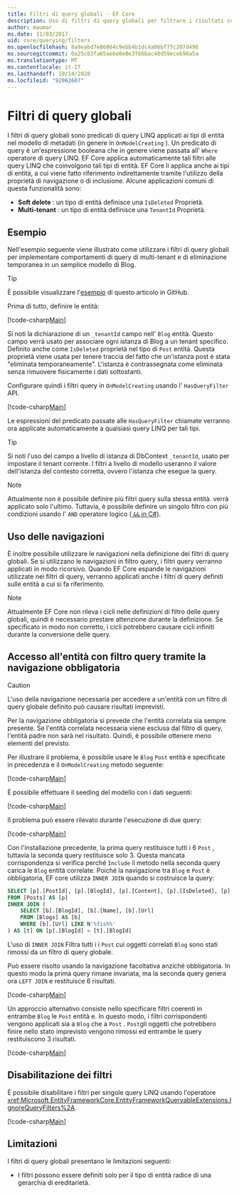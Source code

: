 ```yaml
---
title: Filtri di query globali - EF Core
description: Uso di filtri di query globali per filtrare i risultati con Entity Framework Core
author: maumar
ms.date: 11/03/2017
uid: core/querying/filters
ms.openlocfilehash: 8a9eabd7e86864c9ebb4b1dc4a06bf7fc207d496
ms.sourcegitcommit: 0a25c03fa65ae6e0e0e3f66bac48d59eceb96a5a
ms.translationtype: MT
ms.contentlocale: it-IT
ms.lasthandoff: 10/14/2020
ms.locfileid: "92062607"
---
```

# <a name="global-query-filters"></a>Filtri di query globali

I filtri di query globali sono predicati di query LINQ applicati ai tipi di entità nel modello di metadati (in genere in `OnModelCreating` ). Un predicato di query è un'espressione booleana che in genere viene passata all' `Where` operatore di query LINQ.  EF Core applica automaticamente tali filtri alle query LINQ che coinvolgono tali tipi di entità.  EF Core li applica anche ai tipi di entità, a cui viene fatto riferimento indirettamente tramite l'utilizzo della proprietà di navigazione o di inclusione. Alcune applicazioni comuni di questa funzionalità sono:

* **Soft delete** : un tipo di entità definisce una `IsDeleted` Proprietà.
* **Multi-tenant** : un tipo di entità definisce una `TenantId` Proprietà.

## <a name="example"></a>Esempio

Nell'esempio seguente viene illustrato come utilizzare i filtri di query globali per implementare comportamenti di query di multi-tenant e di eliminazione temporanea in un semplice modello di Blog.

> [!TIP]
> È possibile visualizzare l'[esempio](https://github.com/dotnet/EntityFramework.Docs/tree/master/samples/core/Querying/QueryFilters) di questo articolo in GitHub.

Prima di tutto, definire le entità:

[!code-csharp[Main](../../../samples/core/Querying/QueryFilters/Entities.cs#Entities)]

Si noti la dichiarazione di un `_tenantId` campo nell' `Blog` entità. Questo campo verrà usato per associare ogni istanza di Blog a un tenant specifico. Definito anche come `IsDeleted` proprietà nel tipo di `Post` entità. Questa proprietà viene usata per tenere traccia del fatto che un'istanza post è stata "eliminata temporaneamente". L'istanza è contrassegnata come eliminata senza rimuovere fisicamente i dati sottostanti.

Configurare quindi i filtri query in `OnModelCreating` usando l' `HasQueryFilter` API.

[!code-csharp[Main](../../../samples/core/Querying/QueryFilters/BloggingContext.cs#FilterConfiguration)]

Le espressioni del predicato passate alle `HasQueryFilter` chiamate verranno ora applicate automaticamente a qualsiasi query LINQ per tali tipi.

> [!TIP]
> Si noti l'uso del campo a livello di istanza di DbContext `_tenantId`, usato per impostare il tenant corrente. I filtri a livello di modello useranno il valore dell'istanza del contesto corretta, ovvero l'istanza che esegue la query.

> [!NOTE]
> Attualmente non è possibile definire più filtri query sulla stessa entità. verrà applicato solo l'ultimo. Tuttavia, è possibile definire un singolo filtro con più condizioni usando l' `AND` operatore logico ([ `&&` in C#](/dotnet/csharp/language-reference/operators/boolean-logical-operators#conditional-logical-and-operator-)).

## <a name="use-of-navigations"></a>Uso delle navigazioni

È inoltre possibile utilizzare le navigazioni nella definizione dei filtri di query globali. Se si utilizzano le navigazioni in filtro query, i filtri query verranno applicati in modo ricorsivo. Quando EF Core espande le navigazioni utilizzate nei filtri di query, verranno applicati anche i filtri di query definiti sulle entità a cui si fa riferimento.

> [!NOTE]
> Attualmente EF Core non rileva i cicli nelle definizioni di filtro delle query globali, quindi è necessario prestare attenzione durante la definizione. Se specificato in modo non corretto, i cicli potrebbero causare cicli infiniti durante la conversione delle query.

## <a name="accessing-entity-with-query-filter-using-required-navigation"></a>Accesso all'entità con filtro query tramite la navigazione obbligatoria

> [!CAUTION]
> L'uso della navigazione necessaria per accedere a un'entità con un filtro di query globale definito può causare risultati imprevisti.

Per la navigazione obbligatoria si prevede che l'entità correlata sia sempre presente. Se l'entità correlata necessaria viene esclusa dal filtro di query, l'entità padre non sarà nel risultato. Quindi, è possibile ottenere meno elementi del previsto.

Per illustrare il problema, è possibile usare le `Blog` `Post` entità e specificate in precedenza e il `OnModelCreating` metodo seguente:

[!code-csharp[Main](../../../samples/core/Querying/QueryFilters/FilteredBloggingContextRequired.cs#IncorrectFilter)]

È possibile effettuare il seeding del modello con i dati seguenti:

[!code-csharp[Main](../../../samples/core/Querying/QueryFilters/Program.cs#SeedData)]

Il problema può essere rilevato durante l'esecuzione di due query:

[!code-csharp[Main](../../../samples/core/Querying/QueryFilters/Program.cs#Queries)]

Con l'installazione precedente, la prima query restituisce tutti i 6 `Post` , tuttavia la seconda query restituisce solo 3. Questa mancata corrispondenza si verifica perché `Include` il metodo nella seconda query carica le `Blog` entità correlate. Poiché la navigazione tra `Blog` e `Post` è obbligatoria, EF core utilizza `INNER JOIN` quando si costruisce la query:

```sql
SELECT [p].[PostId], [p].[BlogId], [p].[Content], [p].[IsDeleted], [p].[Title], [t].[BlogId], [t].[Name], [t].[Url]
FROM [Posts] AS [p]
INNER JOIN (
    SELECT [b].[BlogId], [b].[Name], [b].[Url]
    FROM [Blogs] AS [b]
    WHERE [b].[Url] LIKE N'%fish%'
) AS [t] ON [p].[BlogId] = [t].[BlogId]
```

L'uso di `INNER JOIN` Filtra tutti i i `Post` cui oggetti correlati `Blog` sono stati rimossi da un filtro di query globale.

Può essere risolto usando la navigazione facoltativa anziché obbligatoria.
In questo modo la prima query rimane invariata, ma la seconda query genera ora `LEFT JOIN` e restituisce 6 risultati.

[!code-csharp[Main](../../../samples/core/Querying/QueryFilters/FilteredBloggingContextRequired.cs#OptionalNavigation)]

Un approccio alternativo consiste nello specificare filtri coerenti in entrambe `Blog` le `Post` entità e.
In questo modo, i filtri corrispondenti vengono applicati sia a `Blog` che a `Post` . `Post`gli oggetti che potrebbero finire nello stato imprevisto vengono rimossi ed entrambe le query restituiscono 3 risultati.

[!code-csharp[Main](../../../samples/core/Querying/QueryFilters/FilteredBloggingContextRequired.cs#MatchingFilters)]

## <a name="disabling-filters"></a>Disabilitazione dei filtri

È possibile disabilitare i filtri per singole query LINQ usando l'operatore <xref:Microsoft.EntityFrameworkCore.EntityFrameworkQueryableExtensions.IgnoreQueryFilters%2A>.

[!code-csharp[Main](../../../samples/core/Querying/QueryFilters/Program.cs#IgnoreFilters)]

## <a name="limitations"></a>Limitazioni

I filtri di query globali presentano le limitazioni seguenti:

* I filtri possono essere definiti solo per il tipo di entità radice di una gerarchia di ereditarietà.

